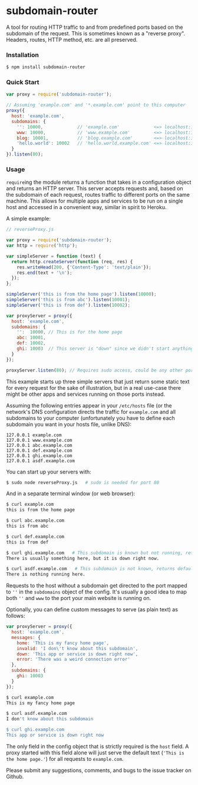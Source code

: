# subdomain-router

A tool for routing HTTP traffic to and from predefined ports based on the subdomain of the request. This is sometimes known as a "reverse proxy". Headers, routes, HTTP method, etc. are all preserved.

### Installation

```sh
$ npm install subdomain-router
```

### Quick Start

```javascript
var proxy = require('subdomain-router');

// Assuming 'example.com' and '*.example.com' point to this computer
proxy({
  host: 'example.com',
  subdomains: {
    '': 10000,             // 'example.com'             <=> localhost:10000
    www: 10000,            // 'www.example.com'         <=> localhost:10000
    blog: 10001,           // 'blog.example.com'        <=> localhost:10001
    'hello.world': 10002   // 'hello.world.example.com' <=> localhost:10002 
  }
}).listen(80);
```

### Usage

`require`ing the module returns a function that takes in a configuration object and returns an HTTP server.  This server accepts requests and, based on the subdomain of each request, routes traffic to different ports on the same machine. This allows for multiple apps and services to be run on a single host and accessed in a convenient way, similar in spirit to Heroku.

A simple example:

```javascript
// reverseProxy.js

var proxy = require('subdomain-router');
var http = require('http');

var simpleServer = function (text) {
  return http.createServer(function (req, res) {
    res.writeHead(200, {'Content-Type': 'text/plain'});
    res.end(text + '\n');
  });
};

simpleServer('this is from the home page').listen(10000);
simpleServer('this is from abc').listen(10001);
simpleServer('this is from def').listen(10002);

var proxyServer = proxy({
  host: 'example.com',
  subdomains: {
    '':  10000, // This is for the home page
    abc: 10001,
    def: 10002,
    ghi: 10003  // This server is "down" since we didn't start anything up on port 10003
  }
});

proxyServer.listen(80); // Requires sudo access, could be any other port
```

This example starts up three simple servers that just return some static text for every request for the sake of illustration, but in a real use-case there might be other apps and services running on those ports instead.

Assuming the following entries appear in your `/etc/hosts` file (or the network's DNS configuration directs the traffic for `example.com` and all subdomains to your computer (unfortunately you have to define each subdomain you want in your hosts file, unlike DNS):

```
127.0.0.1 example.com
127.0.0.1 www.example.com
127.0.0.1 abc.example.com
127.0.0.1 def.example.com
127.0.0.1 ghi.example.com
127.0.0.1 asdf.example.com
```

You can start up your servers with:

```sh
$ sudo node reverseProxy.js   # sudo is needed for port 80
```

And in a separate terminal window (or web browser):

```sh
$ curl example.com
this is from the home page

$ curl abc.example.com
this is from abc

$ curl def.example.com
this is from def

$ curl ghi.example.com   # This subdomain is known but not running, returns default response
There is usually something here, but it is down right now.

$ curl asdf.example.com   # This subdomain is not known, returns default response
There is nothing running here.
```

Requests to the host without a subdomain get directed to the port mapped to `''` in the `subdomains` object of the config. It's usually a good idea to map both `''` and `www` to the port your main website is running on.

Optionally, you can define custom messages to serve (as plain text) as follows:

```javascript
var proxyServer = proxy({
  host: 'example.com',
  messages: {
    home: 'This is my fancy home page',
    invalid: 'I don\'t know about this subdomain',
    down: 'This app or service is down right now',
    error: 'There was a weird connection error'
  },
  subdomains: {
    ghi: 10003
  }
});
```

```sh
$ curl example.com
This is my fancy home page

$ curl asdf.example.com
I don't know about this subdomain

$ curl ghi.example.com
This app or service is down right now
```

The only field in the config object that is strictly required is the `host` field. A proxy started with this field alone will just serve the default text (`'This is the home page.'`) for all requests to `example.com`.

Please submit any suggestions, comments, and bugs to the issue tracker on Github.
